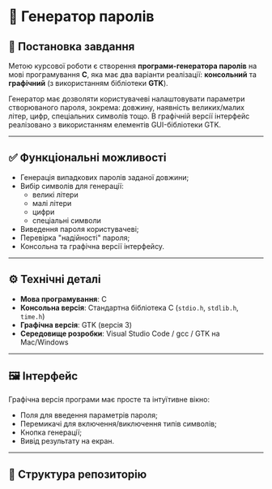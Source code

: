 # 🔐 Генератор паролів

## 📌 Постановка завдання

Метою курсової роботи є створення **програми-генератора паролів** на мові програмування **C**, яка має два варіанти реалізації: **консольний** та **графічний** (з використанням бібліотеки **GTK**).

Генератор має дозволяти користувачеві налаштовувати параметри створюваного пароля, зокрема: довжину, наявність великих/малих літер, цифр, спеціальних символів тощо. В графічній версії інтерфейс реалізовано з використанням елементів GUI-бібліотеки GTK.

---

## ✅ Функціональні можливості

- Генерація випадкових паролів заданої довжини;
- Вибір символів для генерації: 
  - великі літери
  - малі літери
  - цифри
  - спеціальні символи
- Виведення пароля користувачеві;
- Перевірка "надійності" пароля;
- Консольна та графічна версії інтерфейсу.

---

## ⚙️ Технічні деталі

- **Мова програмування**: C
- **Консольна версія**: Стандартна бібліотека C (`stdio.h`, `stdlib.h`, `time.h`)
- **Графічна версія**: GTK (версія 3)
- **Середовище розробки**: Visual Studio Code / gcc / GTK на Mac/Windows

---

## 🖼️ Інтерфейс

Графічна версія програми має просте та інтуїтивне вікно:
- Поля для введення параметрів пароля;
- Перемикачі для включення/виключення типів символів;
- Кнопка генерації;
- Вивід результату на екран.

---

## 📂 Структура репозиторію

